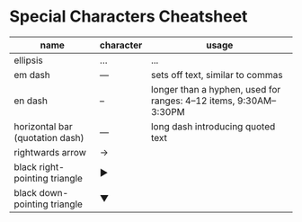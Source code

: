 # Special Characters Cheatsheet

|name				|character	|usage
|-------			|---------	|-----
|ellipsis			|…			|...
|em dash			|—			|sets off text, similar to commas
|en dash			|–			|longer than a hyphen, used for ranges: 4–12 items, 9:30AM–3:30PM
|horizontal bar (quotation dash)	|―	|long dash introducing quoted text
|rightwards arrow	|→			|
|black right-pointing triangle|▶|
|black down-pointing triangle|▼|
